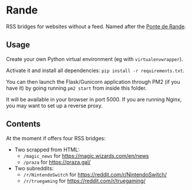 Rande
======

RSS bridges for websites without a feed. Named after the [Ponte de Rande](https://gl.wikipedia.org/wiki/Ponte_de_Rande).

Usage
-----

Create your own Python virtual environment (eg with `virtualenvwrapper`).

Activate it and install all dependencies: `pip install -r requirements.txt`.

You can then launch the Flask/Gunicorn application through PM2 (if you have it) by going running `pm2 start` from inside this folder.

It will be available in your browser in port 5000. If you are running Nginx, you may want to set up a reverse proxy.

Contents
--------

At the moment if offers four RSS bridges:

- Two scrapped from HTML:
  - `/magic_news` for https://magic.wizards.com/en/news
  - `/praza` for https://praza.gal/
- Two subreddits:
  - `/r/NintendoSwitch` for https://reddit.com/r/NintendoSwitch/
  - `/r/truegaming` for https://reddit.com/r/truegaming/